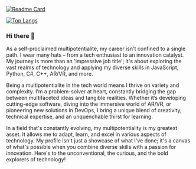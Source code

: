 
<!-- [![Anurag's GitHub stats](https://github-readme-stats.vercel.app/api?username=marcosomma&show_icons=true&theme=prussian&count_private=true&hide=stars,contribs)](https://github.com/anuraghazra/github-readme-stats) -->
[![Readme Card](https://github-readme-stats.vercel.app/api/pin/?username=marcosomma&repo=rn_ts_boilerplate)](https://github.com/marcosomma/rn_ts_boilerplate)

[![Top Langs](https://github-readme-stats.vercel.app/api/top-langs/?username=marcosomma&theme=prussian&layout=compact&langs_count=10)](https://github.com/anuraghazra/github-readme-stats)

### Hi there 👋
As a self-proclaimed multipotentialite, my career isn't confined to a single path. I wear many hats – from a tech enthusiast to an innovation catalyst. My journey is more than an 'impressive job title'; it's about exploring the vast realms of technology and applying my diverse skills in JavaScript, Python, C#, C++, AR/VR, and more.

Being a multipotentialite in the tech world means I thrive on variety and complexity. I’m a problem-solver at heart, constantly bridging the gap between multifaceted ideas and tangible realities. Whether it’s developing cutting-edge software, diving into the immersive world of AR/VR, or pioneering new solutions in DevOps, I bring a unique blend of creativity, technical expertise, and an unquenchable thirst for learning.

In a field that's constantly evolving, my multipotentiality is my greatest asset. It allows me to adapt, learn, and excel in various aspects of technology. My profile isn't just a showcase of what I've done; it's a canvas of what's possible when you combine diverse skills with a passion for innovation. Here's to the unconventional, the curious, and the bold explorers of technology!

<!--
**marcosomma/marcosomma** is a ✨ _special_ ✨ repository because its `README.md` (this file) appears on your GitHub profile.

Here are some ideas to get you started:

- 🔭 I’m currently working on ...
- 🌱 I’m currently learning ...
- 👯 I’m looking to collaborate on ...
- 🤔 I’m looking for help with ...
- 💬 Ask me about ...
- 📫 How to reach me: ...
- 😄 Pronouns: ...
- ⚡ Fun fact: ...
-->
